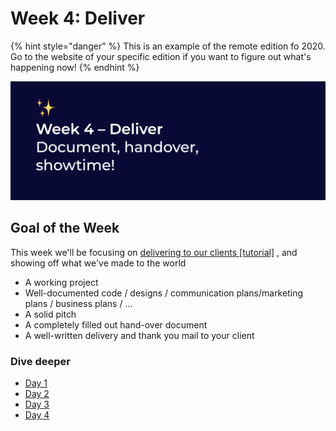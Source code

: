 # Week 4: Deliver

{% hint style="danger" %}
This is an example of the remote edition fo 2020. Go to the website of your specific edition if you want to figure out what's happening now!
{% endhint %}

![Document, handover, showtime!](<../../../../.gitbook/assets/Screenshot 2020-06-29 at 22.42.29.png>)

## Goal of the Week

This week we'll be focusing on [delivering to our clients \[tutorial\]](../../../../tutorials/how-to-deliver-like-a-pro/) , and showing off what we've made to the world

* A working project
* Well-documented code / designs / communication plans/marketing plans / business plans / ...
* A solid pitch
* A completely filled out hand-over document
* A well-written delivery and thank you mail to your client

### Dive deeper

* [Day 1](day-1.md)
* [Day 2](day-2.md)
* [Day 3](day-3.md)
* [Day 4](day-4-demo-day.md)
